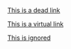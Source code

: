 [This is a dead link](./not-exist)

[This is a virtual link](/virtual)

[This is ignored](/ignored)
